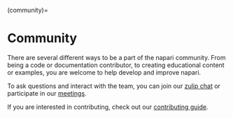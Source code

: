 (community)=

# Community

There are several different ways to be a part of the napari community. From
being a code or documentation contributor, to creating educational content or
examples, you are welcome to help develop and improve napari.

To ask questions and interact with the team, you can join our
[zulip chat](https://napari.zulipchat.com/login/) or participate in our
[meetings](./meeting_schedule).

If you are interested in contributing, check out our
[contributing guide](../developers/index).
